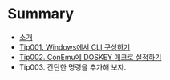 # Summary

* [소개](README.md)
* [Tip001. Windows에서 CLI 구성하기](T001_cli.md)
* [Tip002. ConEmu에 DOSKEY 매크로 설정하기](T002_conemu.md)
* Tip003. 간단한 명령을 추가해 보자.


